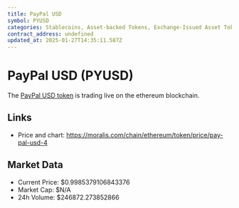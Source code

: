 ```yaml
---
title: PayPal USD
symbol: PYUSD
categories: Stablecoins, Asset-backed Tokens, Exchange-Issued Asset Tokens
contract_address: undefined
updated_at: 2025-01-27T14:35:11.587Z
---
```


# PayPal USD (PYUSD)
The [PayPal USD token](https://moralis.com/chain/ethereum/token/price/pay-pal-usd-4) is trading live on the ethereum blockchain.

## Links
- Price and chart: https://moralis.com/chain/ethereum/token/price/pay-pal-usd-4

## Market Data
- Current Price: $0.9985379106843376
- Market Cap: $N/A
- 24h Volume: $246872.273852866
